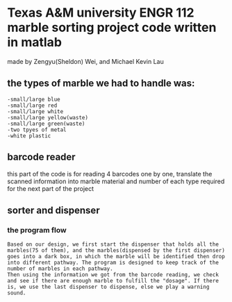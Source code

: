 # Texas A&M university ENGR 112 marble sorting project code written in matlab

made by Zengyu(Sheldon) Wei, and Michael Kevin Lau

## the types of marble we had to handle was:
    -small/large blue
    -small/large red
    -small/large white
    -small/large yellow(waste)
    -small/large green(waste)
    -two tpyes of metal
    -white plastic
## barcode reader
  this part of the code is for reading 4 barcodes one by one, translate the scanned information into marble material and number of each type required for the next part of the project

## sorter and dispenser

### the program flow
    Based on our design, we first start the dispenser that holds all the marbles(75 of them), and the marbles(dispensed by the first dispenser) goes into a dark box, in which the marble will be identified then drop into different pathway. The program is designed to keep track of the number of marbles in each pathway.
    Then using the information we got from the barcode reading, we check and see if there are enough marble to fulfill the "dosage". If there is, we use the last dispenser to dispense, else we play a warning sound.
